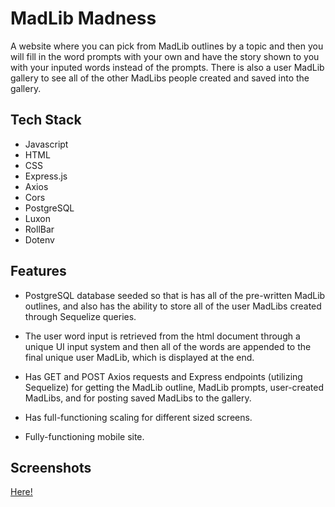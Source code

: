 # MadLib Madness

A website where you can pick from MadLib outlines by a topic and then you will fill in the word prompts with your own and have the story shown to you with your inputed words instead of the prompts. There is also a user MadLib gallery to see all of the other MadLibs people created and saved into the gallery.

## Tech Stack

- Javascript
- HTML
- CSS
- Express.js
- Axios
- Cors
- PostgreSQL
- Luxon
- RollBar
- Dotenv

## Features

- PostgreSQL database seeded so that is has all of the pre-written MadLib outlines, and also has the ability to store all of the user MadLibs created through Sequelize queries.

- The user word input is retrieved from the html document through a unique UI input system and then all of the words are appended to the final unique user MadLib, which is displayed at the end.

- Has GET and POST Axios requests and Express endpoints (utilizing Sequelize) for getting the MadLib outline, MadLib prompts, user-created MadLibs, and for posting saved MadLibs to the gallery.

- Has full-functioning scaling for different sized screens.

- Fully-functioning mobile site.

## Screenshots

[Here!](./Client/Images/Screenshots/)

<!-- ## Demo Video -->
